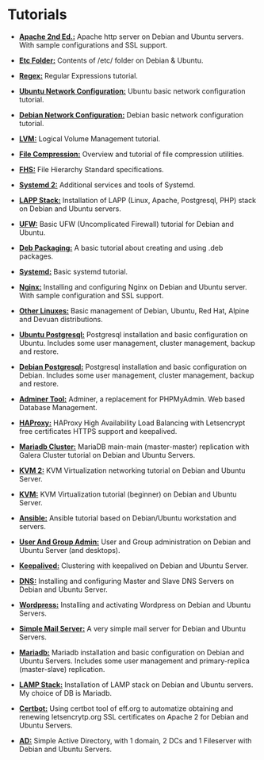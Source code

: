 # Tutorials

- [**Apache 2nd Ed.:**](Apache2ndEd.html) Apache http server on Debian and Ubuntu servers. With sample configurations and SSL support.

- [**Etc Folder:**](EtcOnDebianUbuntu.html) Contents of /etc/ folder on Debian & Ubuntu.

- [**Regex:**](RegexOnDebianUbuntu.html) Regular Expressions tutorial.

- [**Ubuntu Network Configuration:**](NetworkOnUbuntu.html) Ubuntu basic network configuration tutorial.

- [**Debian Network Configuration:**](NetworkOnDebian.html) Debian basic network configuration tutorial.

- [**LVM:**](LVMOnDebianUbuntu.html) Logical Volume Management tutorial.

- [**File Compression:**](FileCompressionOnDebianUbuntu.html) Overview and tutorial of file compression utilities.

- [**FHS:**](FHSOnDebianUbuntu.html) File Hierarchy Standard specifications.

- [**Systemd 2:**](SystemdOnDebianUbuntu2.html) Additional services and tools of Systemd.

- [**LAPP Stack:**](LappOnDebianUbuntu.html) Installation of LAPP (Linux, Apache, Postgresql, PHP) stack on Debian and Ubuntu servers.

- [**UFW:**](UFWOnDebianUbuntu.html) Basic UFW (Uncomplicated Firewall) tutorial for Debian and Ubuntu.

- [**Deb Packaging:**](DebPackagingOnDebianUbuntu.html) A basic tutorial about creating and using .deb packages.

- [**Systemd:**](SystemdOnDebianUbuntu.html) Basic systemd tutorial.

- [**Nginx:**](NginxOnDebianUbuntu.html) Installing and configuring Nginx on Debian and Ubuntu server. With sample configuration and SSL support.

- [**Other Linuxes:**](OtherLinuxesOnDebianUbuntu.html) Basic management of Debian, Ubuntu, Red Hat, Alpine and Devuan distributions.

- [**Ubuntu Postgresql:**](PostgresqlOnUbuntu.html) Postgresql installation and basic configuration on Ubuntu. Includes some user management, cluster management, backup and restore.

- [**Debian Postgresql:**](PostgresqlOnDebian.html) Postgresql installation and basic configuration on Debian. Includes some user management, cluster management, backup and restore.
 
- [**Adminer Tool:**](AdminerOnDebianUbuntu.html) Adminer, a replacement for PHPMyAdmin. Web based Database Management.

- [**HAProxy:**](HAProxyOnDebianUbuntu.html) HAProxy High Availability Load Balancing with Letsencrypt free certificates HTTPS support and keepalived.

- [**Mariadb Cluster:**](MariadbClusterOnDebianUbuntu.html) MariaDB main-main (master-master) replication with Galera Cluster tutorial on Debian and Ubuntu Servers.

- [**KVM 2:**](KVMOnDebianUbuntu2.html) KVM Virtualization networking tutorial  on Debian and Ubuntu Server. 

- [**KVM:**](KVMOnDebianUbuntu1.html) KVM Virtualization tutorial (beginner) on Debian and Ubuntu Server. 

- [**Ansible:**](AnsibleOnDebianUbuntu.html) Ansible tutorial based on Debian/Ubuntu workstation and servers.

- [**User And Group Admin:**](UserAndGroupAdminOnDebianUbuntu.html) User and Group administration on Debian and Ubuntu Server (and desktops).

- [**Keepalived:**](KeepalivedOnDebianUbuntu.html) Clustering with keepalived on Debian and Ubuntu Server.

- [**DNS:**](DNSOnDebianUbuntu.html) Installing and configuring Master and Slave DNS Servers on Debian and Ubuntu Server.

- [**Wordpress:**](WordpressOnDebianUbuntu.html) Installing and activating Wordpress on Debian and Ubuntu Servers.

- [**Simple Mail Server:**](SimpleMailServerOnDebianUbuntu.html) A very simple mail server for Debian and Ubuntu Servers.

- [**Mariadb:**](MariadbOnDebianUbuntu.html) Mariadb installation and basic configuration on Debian and Ubuntu Servers. Includes some user management and primary-replica (master-slave) replication.

- [**LAMP Stack:**](LampOnDebianUbuntu.html) Installation of LAMP stack on Debian and Ubuntu servers. My choice of DB is Mariadb.

- [**Certbot:**](CertbotOnDebianUbuntu.html) Using certbot tool of eff.org to automatize obtaining and renewing letsencrytp.org SSL certificates on Apache 2 for Debian and Ubuntu Servers.

- [**AD:**](ADOnDebianUbuntu.html) Simple Active Directory, with 1 domain, 2 DCs and 1 Fileserver with Debian and Ubuntu Servers.

